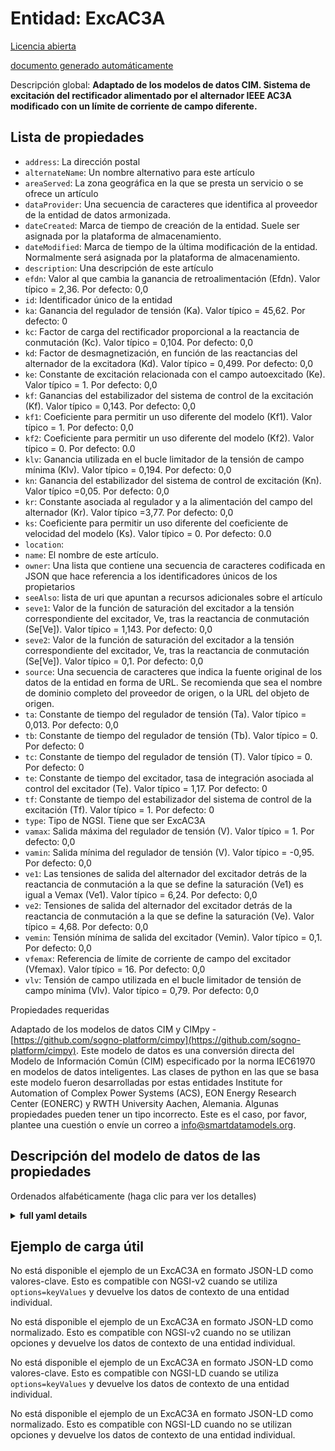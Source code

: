 Entidad: ExcAC3A  
================  
[Licencia abierta](https://github.com/smart-data-models//dataModel.EnergyCIM/blob/master/ExcAC3A/LICENSE.md)  
[documento generado automáticamente](https://docs.google.com/presentation/d/e/2PACX-1vTs-Ng5dIAwkg91oTTUdt8ua7woBXhPnwavZ0FxgR8BsAI_Ek3C5q97Nd94HS8KhP-r_quD4H0fgyt3/pub?start=false&loop=false&delayms=3000#slide=id.gb715ace035_0_60)  
Descripción global: **Adaptado de los modelos de datos CIM. Sistema de excitación del rectificador alimentado por el alternador IEEE AC3A modificado con un límite de corriente de campo diferente.**  

## Lista de propiedades  

- `address`: La dirección postal  - `alternateName`: Un nombre alternativo para este artículo  - `areaServed`: La zona geográfica en la que se presta un servicio o se ofrece un artículo  - `dataProvider`: Una secuencia de caracteres que identifica al proveedor de la entidad de datos armonizada.  - `dateCreated`: Marca de tiempo de creación de la entidad. Suele ser asignada por la plataforma de almacenamiento.  - `dateModified`: Marca de tiempo de la última modificación de la entidad. Normalmente será asignada por la plataforma de almacenamiento.  - `description`: Una descripción de este artículo  - `efdn`: Valor al que cambia la ganancia de retroalimentación (Efdn).  Valor típico = 2,36. Por defecto: 0,0  - `id`: Identificador único de la entidad  - `ka`: Ganancia del regulador de tensión (Ka).  Valor típico = 45,62. Por defecto: 0  - `kc`: Factor de carga del rectificador proporcional a la reactancia de conmutación (Kc).  Valor típico = 0,104. Por defecto: 0,0  - `kd`: Factor de desmagnetización, en función de las reactancias del alternador de la excitadora (Kd).  Valor típico = 0,499. Por defecto: 0,0  - `ke`: Constante de excitación relacionada con el campo autoexcitado (Ke).  Valor típico = 1. Por defecto: 0,0  - `kf`: Ganancias del estabilizador del sistema de control de la excitación (Kf).  Valor típico = 0,143. Por defecto: 0,0  - `kf1`: Coeficiente para permitir un uso diferente del modelo (Kf1).  Valor típico = 1. Por defecto: 0,0  - `kf2`: Coeficiente para permitir un uso diferente del modelo (Kf2).  Valor típico = 0. Por defecto: 0.0  - `klv`: Ganancia utilizada en el bucle limitador de la tensión de campo mínima (Klv).  Valor típico = 0,194. Por defecto: 0,0  - `kn`: Ganancia del estabilizador del sistema de control de excitación (Kn).  Valor típico =0,05. Por defecto: 0,0  - `kr`: Constante asociada al regulador y a la alimentación del campo del alternador (Kr).  Valor típico =3,77. Por defecto: 0,0  - `ks`: Coeficiente para permitir un uso diferente del coeficiente de velocidad del modelo (Ks).  Valor típico = 0. Por defecto: 0.0  - `location`:   - `name`: El nombre de este artículo.  - `owner`: Una lista que contiene una secuencia de caracteres codificada en JSON que hace referencia a los identificadores únicos de los propietarios  - `seeAlso`: lista de uri que apuntan a recursos adicionales sobre el artículo  - `seve1`: Valor de la función de saturación del excitador a la tensión correspondiente del excitador, Ve, tras la reactancia de conmutación (Se[Ve]).  Valor típico = 1,143. Por defecto: 0,0  - `seve2`: Valor de la función de saturación del excitador a la tensión correspondiente del excitador, Ve, tras la reactancia de conmutación (Se[Ve]).  Valor típico = 0,1. Por defecto: 0,0  - `source`: Una secuencia de caracteres que indica la fuente original de los datos de la entidad en forma de URL. Se recomienda que sea el nombre de dominio completo del proveedor de origen, o la URL del objeto de origen.  - `ta`: Constante de tiempo del regulador de tensión (Ta).  Valor típico = 0,013. Por defecto: 0,0  - `tb`: Constante de tiempo del regulador de tensión (Tb).  Valor típico = 0. Por defecto: 0  - `tc`: Constante de tiempo del regulador de tensión (T).  Valor típico = 0. Por defecto: 0  - `te`: Constante de tiempo del excitador, tasa de integración asociada al control del excitador (Te).  Valor típico = 1,17. Por defecto: 0  - `tf`: Constante de tiempo del estabilizador del sistema de control de la excitación (Tf).  Valor típico = 1. Por defecto: 0  - `type`: Tipo de NGSI. Tiene que ser ExcAC3A  - `vamax`: Salida máxima del regulador de tensión (V).  Valor típico = 1. Por defecto: 0,0  - `vamin`: Salida mínima del regulador de tensión (V).  Valor típico = -0,95. Por defecto: 0,0  - `ve1`: Las tensiones de salida del alternador del excitador detrás de la reactancia de conmutación a la que se define la saturación (Ve1) es igual a Vemax (Ve1).  Valor típico = 6,24. Por defecto: 0,0  - `ve2`: Tensiones de salida del alternador del excitador detrás de la reactancia de conmutación a la que se define la saturación (Ve).  Valor típico = 4,68. Por defecto: 0,0  - `vemin`: Tensión mínima de salida del excitador (Vemin).  Valor típico = 0,1. Por defecto: 0,0  - `vfemax`: Referencia de límite de corriente de campo del excitador (Vfemax).  Valor típico = 16. Por defecto: 0,0  - `vlv`: Tensión de campo utilizada en el bucle limitador de tensión de campo mínima (Vlv).  Valor típico = 0,79. Por defecto: 0,0    
Propiedades requeridas  
Adaptado de los modelos de datos CIM y CIMpy - [https://github.com/sogno-platform/cimpy](https://github.com/sogno-platform/cimpy). Este modelo de datos es una conversión directa del Modelo de Información Común (CIM) especificado por la norma IEC61970 en modelos de datos inteligentes. Las clases de python en las que se basa este modelo fueron desarrolladas por estas entidades Institute for Automation of Complex Power Systems (ACS), EON Energy Research Center (EONERC) y RWTH University Aachen, Alemania. Algunas propiedades pueden tener un tipo incorrecto. Este es el caso, por favor, plantee una cuestión o envíe un correo a info@smartdatamodels.org.  
## Descripción del modelo de datos de las propiedades  
Ordenados alfabéticamente (haga clic para ver los detalles)  
<details><summary><strong>full yaml details</strong></summary>    
```yaml  
ExcAC3A:    
  description: 'Adapted from CIM data models. Modified IEEE AC3A alternator-supplied rectifier excitation system with different field current limit.'    
  properties:    
    address:    
      description: 'The mailing address'    
      properties:    
        addressCountry:    
          description: 'Property. The country. For example, Spain. Model:''https://schema.org/addressCountry'''    
          type: string    
        addressLocality:    
          description: 'Property. The locality in which the street address is, and which is in the region. Model:''https://schema.org/addressLocality'''    
          type: string    
        addressRegion:    
          description: 'Property. The region in which the locality is, and which is in the country. Model:''https://schema.org/addressRegion'''    
          type: string    
        postOfficeBoxNumber:    
          description: 'Property. The post office box number for PO box addresses. For example, 03578. Model:''https://schema.org/postOfficeBoxNumber'''    
          type: string    
        postalCode:    
          description: 'Property. The postal code. For example, 24004. Model:''https://schema.org/https://schema.org/postalCode'''    
          type: string    
        streetAddress:    
          description: 'Property. The street address. Model:''https://schema.org/streetAddress'''    
          type: string    
      type: Property    
      x-ngsi:    
        model: https://schema.org/address    
    alternateName:    
      description: 'An alternative name for this item'    
      type: Property    
    areaServed:    
      description: 'The geographic area where a service or offered item is provided'    
      type: Property    
      x-ngsi:    
        model: https://schema.org/Text    
    dataProvider:    
      description: 'A sequence of characters identifying the provider of the harmonised data entity.'    
      type: Property    
    dateCreated:    
      description: 'Entity creation timestamp. This will usually be allocated by the storage platform.'    
      format: date-time    
      type: Property    
    dateModified:    
      description: 'Timestamp of the last modification of the entity. This will usually be allocated by the storage platform.'    
      format: date-time    
      type: Property    
    description:    
      description: 'A description of this item'    
      type: Property    
    efdn:    
      description: 'Value of at which feedback gain changes (Efdn).  Typical Value = 2.36. Default: 0.0'    
      type: number    
      x-ngsi:    
        model: https://schema.org/Number    
    id:    
      anyOf: &excac3a_-_properties_-_owner_-_items_-_anyof    
        - description: 'Property. Identifier format of any NGSI entity'    
          maxLength: 256    
          minLength: 1    
          pattern: ^[\w\-\.\{\}\$\+\*\[\]`|~^@!,:\\]+$    
          type: string    
        - description: 'Property. Identifier format of any NGSI entity'    
          format: uri    
          type: string    
      description: 'Unique identifier of the entity'    
      type: Property    
    ka:    
      description: 'Voltage regulator gain (Ka).  Typical Value = 45.62. Default: 0'    
      type: number    
      x-ngsi:    
        model: https://schema.org/Number    
    kc:    
      description: 'Rectifier loading factor proportional to commutating reactance (Kc).  Typical Value = 0.104. Default: 0.0'    
      type: number    
      x-ngsi:    
        model: https://schema.org/Number    
    kd:    
      description: 'Demagnetizing factor, a function of exciter alternator reactances (Kd).  Typical Value = 0.499. Default: 0.0'    
      type: number    
      x-ngsi:    
        model: https://schema.org/Number    
    ke:    
      description: 'Exciter constant related to self-excited field (Ke).  Typical Value = 1. Default: 0.0'    
      type: number    
      x-ngsi:    
        model: https://schema.org/Number    
    kf:    
      description: 'Excitation control system stabilizer gains (Kf).  Typical Value = 0.143. Default: 0.0'    
      type: number    
      x-ngsi:    
        model: https://schema.org/Number    
    kf1:    
      description: 'Coefficient to allow different usage of the model (Kf1).  Typical Value = 1. Default: 0.0'    
      type: number    
      x-ngsi:    
        model: https://schema.org/Number    
    kf2:    
      description: 'Coefficient to allow different usage of the model (Kf2).  Typical Value = 0. Default: 0.0'    
      type: number    
      x-ngsi:    
        model: https://schema.org/Number    
    klv:    
      description: 'Gain used in the minimum field voltage limiter loop (Klv).  Typical Value = 0.194. Default: 0.0'    
      type: number    
      x-ngsi:    
        model: https://schema.org/Number    
    kn:    
      description: 'Excitation control system stabilizer gain (Kn).  Typical Value =0.05. Default: 0.0'    
      type: number    
      x-ngsi:    
        model: https://schema.org/Number    
    kr:    
      description: 'Constant associated with regulator and alternator field power supply (Kr).  Typical Value =3.77. Default: 0.0'    
      type: number    
      x-ngsi:    
        model: https://schema.org/Number    
    ks:    
      description: 'Coefficient to allow different usage of the model-speed coefficient (Ks).  Typical Value = 0. Default: 0.0'    
      type: number    
      x-ngsi:    
        model: https://schema.org/Number    
    location:    
      $id: https://geojson.org/schema/Geometry.json    
      $schema: "http://json-schema.org/draft-07/schema#"    
      oneOf:    
        - properties:    
            bbox:    
              items:    
                type: number    
              minItems: 4    
              type: array    
            coordinates:    
              items:    
                type: number    
              minItems: 2    
              type: array    
            type:    
              enum:    
                - Point    
              type: string    
          required:    
            - type    
            - coordinates    
          title: 'GeoJSON Point'    
          type: object    
        - properties:    
            bbox:    
              items:    
                type: number    
              minItems: 4    
              type: array    
            coordinates:    
              items:    
                items:    
                  type: number    
                minItems: 2    
                type: array    
              minItems: 2    
              type: array    
            type:    
              enum:    
                - LineString    
              type: string    
          required:    
            - type    
            - coordinates    
          title: 'GeoJSON LineString'    
          type: object    
        - properties:    
            bbox:    
              items:    
                type: number    
              minItems: 4    
              type: array    
            coordinates:    
              items:    
                items:    
                  items:    
                    type: number    
                  minItems: 2    
                  type: array    
                minItems: 4    
                type: array    
              type: array    
            type:    
              enum:    
                - Polygon    
              type: string    
          required:    
            - type    
            - coordinates    
          title: 'GeoJSON Polygon'    
          type: object    
        - properties:    
            bbox:    
              items:    
                type: number    
              minItems: 4    
              type: array    
            coordinates:    
              items:    
                items:    
                  type: number    
                minItems: 2    
                type: array    
              type: array    
            type:    
              enum:    
                - MultiPoint    
              type: string    
          required:    
            - type    
            - coordinates    
          title: 'GeoJSON MultiPoint'    
          type: object    
        - properties:    
            bbox:    
              items:    
                type: number    
              minItems: 4    
              type: array    
            coordinates:    
              items:    
                items:    
                  items:    
                    type: number    
                  minItems: 2    
                  type: array    
                minItems: 2    
                type: array    
              type: array    
            type:    
              enum:    
                - MultiLineString    
              type: string    
          required:    
            - type    
            - coordinates    
          title: 'GeoJSON MultiLineString'    
          type: object    
        - properties:    
            bbox:    
              items:    
                type: number    
              minItems: 4    
              type: array    
            coordinates:    
              items:    
                items:    
                  items:    
                    items:    
                      type: number    
                    minItems: 2    
                    type: array    
                  minItems: 4    
                  type: array    
                type: array    
              type: array    
            type:    
              enum:    
                - MultiPolygon    
              type: string    
          required:    
            - type    
            - coordinates    
          title: 'GeoJSON MultiPolygon'    
          type: object    
      title: 'GeoJSON Geometry'    
    name:    
      description: 'The name of this item.'    
      type: Property    
    owner:    
      description: 'A List containing a JSON encoded sequence of characters referencing the unique Ids of the owner(s)'    
      items:    
        anyOf: *excac3a_-_properties_-_owner_-_items_-_anyof    
        description: 'Property. Unique identifier of the entity'    
      type: Property    
    seeAlso:    
      description: 'list of uri pointing to additional resources about the item'    
      oneOf:    
        - items:    
            format: uri    
            type: string    
          minItems: 1    
          type: array    
        - format: uri    
          type: string    
      type: Property    
    seve1:    
      description: 'Exciter saturation function value at the corresponding exciter voltage, Ve, back of commutating reactance (Se[Ve]).  Typical Value = 1.143. Default: 0.0'    
      type: number    
      x-ngsi:    
        model: https://schema.org/Number    
    seve2:    
      description: 'Exciter saturation function value at the corresponding exciter voltage, Ve, back of commutating reactance (Se[Ve]).  Typical Value = 0.1. Default: 0.0'    
      type: number    
      x-ngsi:    
        model: https://schema.org/Number    
    source:    
      description: 'A sequence of characters giving the original source of the entity data as a URL. Recommended to be the fully qualified domain name of the source provider, or the URL to the source object.'    
      type: Property    
    ta:    
      description: 'Voltage regulator time constant (Ta).  Typical Value = 0.013. Default: 0.0'    
      type: number    
      x-ngsi:    
        model: https://schema.org/Number    
    tb:    
      description: 'Voltage regulator time constant (Tb).  Typical Value = 0. Default: 0'    
      type: number    
      x-ngsi:    
        model: https://schema.org/Number    
    tc:    
      description: 'Voltage regulator time constant (T).  Typical Value = 0. Default: 0'    
      type: number    
      x-ngsi:    
        model: https://schema.org/Number    
    te:    
      description: 'Exciter time constant, integration rate associated with exciter control (Te).  Typical Value = 1.17. Default: 0'    
      type: number    
      x-ngsi:    
        model: https://schema.org/Number    
    tf:    
      description: 'Excitation control system stabilizer time constant (Tf).  Typical Value = 1. Default: 0'    
      type: number    
      x-ngsi:    
        model: https://schema.org/Number    
    type:    
      description: 'NGSI type. It has to be ExcAC3A'    
      enum:    
        - ExcAC3A    
      type: Property    
    vamax:    
      description: 'Maximum voltage regulator output (V).  Typical Value = 1. Default: 0.0'    
      type: number    
      x-ngsi:    
        model: https://schema.org/Number    
    vamin:    
      description: 'Minimum voltage regulator output (V).  Typical Value = -0.95. Default: 0.0'    
      type: number    
      x-ngsi:    
        model: https://schema.org/Number    
    ve1:    
      description: 'Exciter alternator output voltages back of commutating reactance at which saturation is defined (Ve1) equals Vemax (Ve1).  Typical Value = 6.24. Default: 0.0'    
      type: number    
      x-ngsi:    
        model: https://schema.org/Number    
    ve2:    
      description: 'Exciter alternator output voltages back of commutating reactance at which saturation is defined (Ve).  Typical Value = 4.68. Default: 0.0'    
      type: number    
      x-ngsi:    
        model: https://schema.org/Number    
    vemin:    
      description: 'Minimum exciter voltage output (Vemin).  Typical Value = 0.1. Default: 0.0'    
      type: number    
      x-ngsi:    
        model: https://schema.org/Number    
    vfemax:    
      description: 'Exciter field current limit reference (Vfemax).  Typical Value = 16. Default: 0.0'    
      type: number    
      x-ngsi:    
        model: https://schema.org/Number    
    vlv:    
      description: 'Field voltage used in the minimum field voltage limiter loop (Vlv).  Typical Value = 0.79. Default: 0.0'    
      type: number    
      x-ngsi:    
        model: https://schema.org/Number    
  required: []    
  type: object    
```  
</details>    
## Ejemplo de carga útil  
No está disponible el ejemplo de un ExcAC3A en formato JSON-LD como valores-clave. Esto es compatible con NGSI-v2 cuando se utiliza `options=keyValues` y devuelve los datos de contexto de una entidad individual.  
No está disponible el ejemplo de un ExcAC3A en formato JSON-LD como normalizado. Esto es compatible con NGSI-v2 cuando no se utilizan opciones y devuelve los datos de contexto de una entidad individual.  
No está disponible el ejemplo de un ExcAC3A en formato JSON-LD como valores-clave. Esto es compatible con NGSI-LD cuando se utiliza `options=keyValues` y devuelve los datos de contexto de una entidad individual.  
No está disponible el ejemplo de un ExcAC3A en formato JSON-LD como normalizado. Esto es compatible con NGSI-LD cuando no se utilizan opciones y devuelve los datos de contexto de una entidad individual.  
